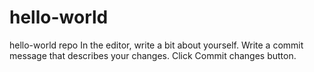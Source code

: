 # hello-world
hello-world repo
In the editor, write a bit about yourself.
Write a commit message that describes your changes.
Click Commit changes button.
